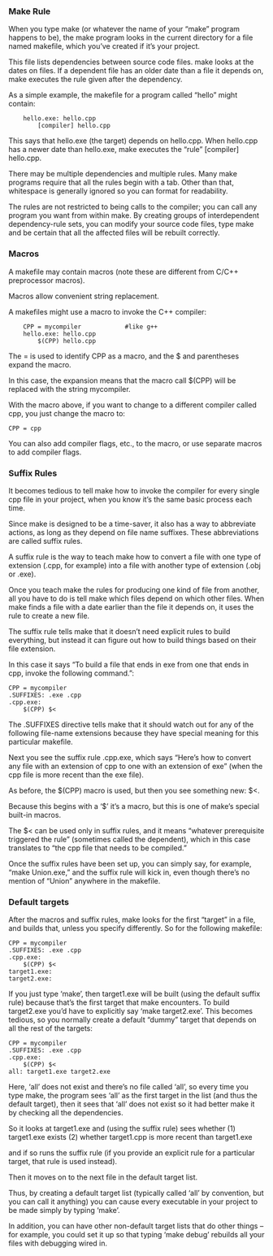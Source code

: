 ### Make Rule

When you type make (or whatever the name of your “make” program happens to be), the make program looks in the current directory for a file named makefile, which you’ve created if it’s your project.

This file lists dependencies between source code files. make looks at the dates on files. If a dependent file has an older date than a file it depends on, make executes the rule given after the dependency.

As a simple example, the makefile for a program called “hello” might contain:

```make
	hello.exe: hello.cpp
		[compiler] hello.cpp
```

This says that hello.exe (the target) depends on hello.cpp.
When hello.cpp has a newer date than hello.exe, make executes the “rule” [compiler] hello.cpp.

There may be multiple dependencies and multiple rules. Many make programs require that all the rules begin with a tab. Other than that, whitespace is generally ignored so you can format for readability.

The rules are not restricted to being calls to the compiler; you can call any program you want from within make. By creating groups of interdependent dependency-rule sets, you can modify your source code files, type make and be certain that all the affected files will be rebuilt correctly.



### Macros

A makefile may contain macros
(note these are different from C/C++ preprocessor macros).

Macros allow convenient string replacement.

A makefiles might use a macro to invoke the C++ compiler:

```make
	CPP = mycompiler 			#like g++
	hello.exe: hello.cpp
		$(CPP) hello.cpp
```

The = is used to identify CPP as a macro, and the $ and parentheses expand the macro.

In this case, the expansion means that the macro call $(CPP) will be replaced with the string mycompiler.

With the macro above, if you want to change to a different compiler called
cpp, you just change the macro to:

	CPP = cpp

You can also add compiler flags, etc., to the macro, or use separate macros to add compiler flags.



### Suffix Rules

It becomes tedious to tell make how to invoke the compiler for every single cpp file in your project, when you know it’s the same basic process each time.

Since make is designed to be a time-saver, it also has a way to abbreviate actions, as long as they depend on file name suffixes. These abbreviations are called suffix rules.

A suffix rule is the way to teach make how to convert a file with one type of extension (.cpp, for example) into a file with another type of extension (.obj or .exe).

Once you teach make the rules for producing one kind of file from another, all you have to do is tell make which files depend on which other files. When make finds a file with a date earlier than the file it depends on, it uses the rule to create a new file.

The suffix rule tells make that it doesn’t need explicit rules to build everything, but instead it can figure out how to build things based on their file extension.

In this case it says “To build a file that ends in exe from one that ends in cpp, invoke the following command.”:

	CPP = mycompiler
	.SUFFIXES: .exe .cpp
	.cpp.exe:
		$(CPP) $<

The .SUFFIXES directive tells make that it should watch out for any of the following file-name extensions because they have special meaning for this particular makefile.

Next you see the suffix rule .cpp.exe, which says “Here’s how to convert any file with an extension of cpp to one with an extension of exe” (when the cpp file is more recent than the exe file).

As before, the $(CPP) macro is used, but then you see something new: $<.

Because this begins with a ‘$’ it’s a macro, but this is one of make’s special built-in macros.

The $< can be used only in suffix rules, and it means “whatever prerequisite triggered the rule” (sometimes called the dependent), which in this case translates to “the cpp file that needs to be compiled.”

Once the suffix rules have been set up, you can simply say, for example, “make Union.exe,” and the suffix rule will kick in, even though there’s no mention of “Union” anywhere in the makefile.



### Default targets

After the macros and suffix rules, make looks for the first “target” in a file, and builds that, unless you specify differently. So for the following makefile:

	CPP = mycompiler
	.SUFFIXES: .exe .cpp
	.cpp.exe:
		$(CPP) $<
	target1.exe:
	target2.exe:

If you just type ‘make’, then target1.exe will be built (using the default suffix rule) because that’s the first target that make encounters. To build target2.exe you’d have to explicitly say ‘make target2.exe’. This becomes tedious, so you normally create a default “dummy” target that depends on all the rest of the targets:

	CPP = mycompiler
	.SUFFIXES: .exe .cpp
	.cpp.exe:
		$(CPP) $<
	all: target1.exe target2.exe

Here, ‘all’ does not exist and there’s no file called ‘all’, so every time you type make, the program sees ‘all’ as the first target in the list (and thus the default target), then it sees that ‘all’ does not exist so it had better make it by checking all the dependencies.

So it looks at target1.exe and (using the suffix rule) sees whether
(1) target1.exe exists
(2) whether target1.cpp is more recent than target1.exe

and if so runs the suffix rule (if you provide an explicit rule for a particular target, that rule is used instead).

Then it moves on to the next file in the default target list.

Thus, by creating a default target list (typically called ‘all’ by convention, but you can call it anything) you can cause every executable in your project to
be made simply by typing ‘make’.

In addition, you can have other non-default target lists that do other things – for example, you could set it up so that typing ‘make debug’ rebuilds all your files with debugging wired in.

